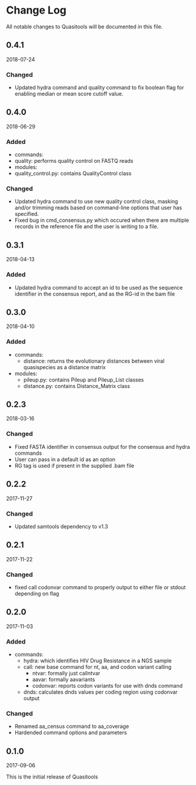 # Change Log

All notable changes to Quasitools will be documented in this file.

## 0.4.1 ##

2018-07-24

### Changed ###

- Updated hydra command and quality command to fix boolean flag for enabling median or mean score cutoff value.

## 0.4.0 ##

2018-06-29

### Added ###

 - commands:
  - quality: performs quality control on FASTQ reads
 - modules:
  - quality_control.py: contains QualityControl class

### Changed ###

- Updated hydra command to use new quality control class, masking and/or trimming reads based on command-line options that user has specified.
- Fixed bug in cmd_consensus.py which occured when there are multiple records in the reference file and the user is writing to a file.

## 0.3.1 ##

2018-04-13

### Added ###

- Updated hydra command to accept an id to be used as the sequence identifier
  in the consensus report, and as the RG-id in the bam file

## 0.3.0 ##

2018-04-10

### Added ###

 - commands:
   - distance: returns the evolutionary distances between viral quasispecies as a distance matrix
 - modules:
   - pileup.py: contains Pileup and Pileup_List classes
   - distance.py: contains Distance_Matrix class

## 0.2.3 ##

2018-03-16

### Changed ###

- Fixed FASTA identifier in consensus output for the consensus and hydra commands
- User can pass in a default id as an option
- RG tag is used if present in the supplied .bam file

## 0.2.2 ##

2017-11-27

### Changed ###

 - Updated samtools dependency to v1.3

## 0.2.1 ##

2017-11-22

### Changed ###

 - fixed call codonvar command to properly output to either file or stdout depending on flag

## 0.2.0 ##

2017-11-03

### Added ###

 - commands:
   - hydra: which identifies HIV Drug Resistance in a NGS sample
   - call: new base command for nt, aa, and codon variant calling
     - ntvar: formally just callntvar
     - aavar: formally aavariants
     - codonvar: reports codon variants for use with dnds command
   - dnds: calculates dnds values per coding region using codonvar output

### Changed ###

 - Renamed aa_census command to aa_coverage
 - Hardended command options and parameters

## 0.1.0 ##

2017-09-06

This is the initial release of Quasitools

